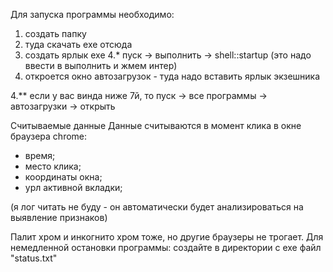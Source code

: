 ﻿Для запуска программы необходимо:
1. создать папку 
2. туда скачать exe отсюда
3. создать ярлык exe 
4.* пуск -> выполнить -> shell::startup (это надо ввести в выполнить и жмем интер)
5. откроется окно автозагрузок - туда надо вставить ярлык экзешника 

4.** если у вас винда ниже 7й, то пуск -> все программы -> автозагрузки -> открыть


Считываемые данные
Данные считываются в момент клика в окне браузера chrome:
- время;
- место клика;
- координаты окна;
- урл активной вкладки;

(я лог читать не буду - он автоматически будет анализироваться на выявление признаков)

Палит хром и инкогнито хром тоже, но другие браузеры не трогает. Для немедленной остановки программы: создайте в директории с exe файл "status.txt"